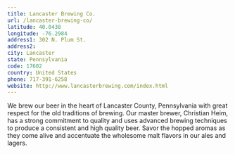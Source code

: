 ```yaml
---
title: Lancaster Brewing Co.
url: /lancaster-brewing-co/
latitude: 40.0438
longitude: -76.2984
address1: 302 N. Plum St.
address2: 
city: Lancaster
state: Pennsylvania
code: 17602
country: United States
phone: 717-391-6258
website: http://www.lancasterbrewing.com/index.html
---
```

We brew our beer in the heart of Lancaster County, Pennsylvania with great respect for the old traditions of brewing. Our master brewer, Christian Heim, has a strong commitment to quality and uses advanced brewing techniques to produce a consistent and high quality beer. Savor the hopped aromas as they come alive and accentuate the wholesome malt flavors in our ales and lagers.
